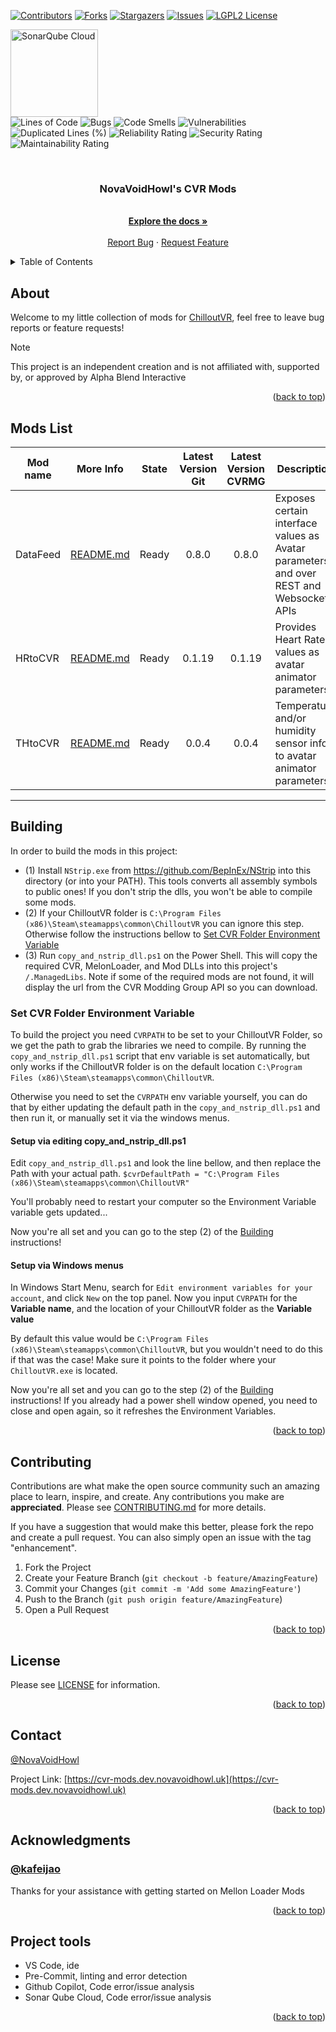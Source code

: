 <a name="readme-top"></a>

<!-- PROJECT SHIELDS -->

<!--
*** I'm using markdown "reference style" links for readability.
*** Reference links are enclosed in brackets [ ] instead of parentheses ( ).
*** See the bottom of this document for the declaration of the reference variables
*** for contributors-url, forks-url, etc. This is an optional, concise syntax you may use.
*** https://www.markdownguide.org/basic-syntax/#reference-style-links
-->

[![Contributors][contributors-shield]][contributors-url]
[![Forks][forks-shield]][forks-url]
[![Stargazers][stars-shield]][stars-url]
[![Issues][issues-shield]][issues-url]
[![LGPL2 License][license-shield]][license-url]
<!-- CODE TEST -->
[<img src="https://sonarcloud.io/images/project_badges/sonarcloud-highlight.svg" alt="SonarQube Cloud" width="140"/>](https://sonarcloud.io/summary/new_code?id=NovaVoidHowl_CVR_Mods)\
![Lines of Code][sonarcloud-loc]
![Bugs][sonarcloud-bugs]
![Code Smells][sonarcloud-code-smells]
![Vulnerabilities][sonarcloud-vulnerabilities]
![Duplicated Lines (%)][sonarcloud-duplicated-lines]
![Reliability Rating][sonarcloud-reliability]
![Security Rating][sonarcloud-security]
![Maintainability Rating][sonarcloud-maintainability]

<!-- PROJECT LOGO -->

<br />
<div align="center">

<h3 align="center">NovaVoidHowl's CVR Mods</h3>

<p align="center">
    <br />
    <a href="https://github.com/NovaVoidHowl/CVR_Mods/blob/main/README.md"><strong>Explore the docs »</strong></a>
    <br />
    <br />
    <a href="https://github.com/NovaVoidHowl/CVR_Mods/issues">Report Bug</a>
    ·
    <a href="https://github.com/NovaVoidHowl/CVR_Mods/issues">Request Feature</a>
  </p>
</div>

<!-- TABLE OF CONTENTS -->

<details>
  <summary>Table of Contents</summary>
  <ol>
    <li>
      <a href="#about">About</a>
    </li>
    <li>
      <a href="#mod-list">Mod List</a>
    </li>
    <li>
      <a href="#building">Building</a>
      <ul>
        <li><a href="#set-cvr-folder-environment-variable">Set CVR Folder Environment Variable</a></li>
      </ul>
    </li>
    <li><a href="#contributing">Contributing</a></li>
    <li><a href="#license">License</a></li>
    <li><a href="#contact">Contact</a></li>
    <li><a href="#acknowledgments">Acknowledgments</a></li>
    <li><a href="#project-tools">Project tools</a></li>
  </ol>
</details>

<!-- ABOUT -->

## About

Welcome to my little collection of mods for [ChilloutVR](https://abinteractive.net/),
feel free to leave bug reports or feature requests!

> [!NOTE]
>
> This project is an independent creation and is not affiliated with, supported by, or approved by Alpha Blend
> Interactive
>

<p align="right">(<a href="#readme-top">back to top</a>)</p>
<!-- MOD LIST -->

## Mods List

| Mod name | More Info                       | State | Latest Version Git | Latest Version CVRMG | Description                                                                            |
| -------- | ------------------------------- | :---: | :----------------: | :------------------: | -------------------------------------------------------------------------------------- |
| DataFeed | [README.md](DataFeed/README.md) | Ready |       0.8.0        |        0.8.0         | Exposes certain interface values as Avatar parameters and over REST and Websocket APIs |
| HRtoCVR  | [README.md](HRtoCVR/README.md)  | Ready |       0.1.19       |        0.1.19        | Provides Heart Rate values as avatar animator parameters                               |
| THtoCVR  | [README.md](THtoCVR/README.md)  | Ready |       0.0.4        |        0.0.4         | Temperature and/or humidity sensor info to avatar animator parameters.                 |

---

<!-- BUILDING -->

## Building

In order to build the mods in this project:

- (1) Install `NStrip.exe` from <https://github.com/BepInEx/NStrip> into this directory (or into your PATH). This tools
  converts all assembly symbols to public ones! If you don't strip the dlls, you won't be able to compile some mods.
- (2) If your ChilloutVR folder is `C:\Program Files (x86)\Steam\steamapps\common\ChilloutVR` you can ignore this step.
  Otherwise follow the instructions bellow
  to [Set CVR Folder Environment Variable](#set-cvr-folder-environment-variable)
- (3) Run `copy_and_nstrip_dll.ps1` on the Power Shell. This will copy the required CVR, MelonLoader, and Mod DLLs into
  this project's `/.ManagedLibs`. Note if some of the required mods are not found, it will display the url from the CVR
  Modding Group API so you can download.

### Set CVR Folder Environment Variable

To build the project you need `CVRPATH` to be set to your ChilloutVR Folder, so we get the path to grab the libraries
we need to compile. By running the `copy_and_nstrip_dll.ps1` script that env variable is set automatically, but only
works if the ChilloutVR folder is on the default location `C:\Program Files (x86)\Steam\steamapps\common\ChilloutVR`.

Otherwise you need to set the `CVRPATH` env variable yourself, you can do that by either updating the default path in
the `copy_and_nstrip_dll.ps1` and then run it, or manually set it via the windows menus.

#### Setup via editing copy_and_nstrip_dll.ps1

Edit `copy_and_nstrip_dll.ps1` and look the line bellow, and then replace the Path with your actual path.
`$cvrDefaultPath = "C:\Program Files (x86)\Steam\steamapps\common\ChilloutVR"`

You'll probably need to restart your computer so the Environment Variable variable gets updated...

Now you're all set and you can go to the step (2) of the [Building](#building) instructions!

#### Setup via Windows menus

In Windows Start Menu, search for `Edit environment variables for your account`, and click `New` on the top panel.
Now you input `CVRPATH` for the **Variable name**, and the location of your ChilloutVR folder as the **Variable value**

By default this value would be `C:\Program Files (x86)\Steam\steamapps\common\ChilloutVR`, but you wouldn't need to do
this if that was the case! Make sure it points to the folder where your `ChilloutVR.exe` is located.

Now you're all set and you can go to the step (2) of the [Building](#building) instructions! If you already had a power
shell window opened, you need to close and open again, so it refreshes the Environment Variables.

<p align="right">(<a href="#readme-top">back to top</a>)</p>
<!-- CONTRIBUTING -->

## Contributing

Contributions are what make the open source community such an amazing place to learn, inspire, and create.
Any contributions you make are **appreciated**. Please see [CONTRIBUTING.md](CONTRIBUTING.md) for more details.

If you have a suggestion that would make this better, please fork the repo and create a pull request.
You can also simply open an issue with the tag "enhancement".

1. Fork the Project
2. Create your Feature Branch (`git checkout -b feature/AmazingFeature`)
3. Commit your Changes (`git commit -m 'Add some AmazingFeature'`)
4. Push to the Branch (`git push origin feature/AmazingFeature`)
5. Open a Pull Request

<p align="right">(<a href="#readme-top">back to top</a>)</p>

<!-- LICENSE -->

## License

Please see [LICENSE](LICENSE) for information.

<p align="right">(<a href="#readme-top">back to top</a>)</p>
<!-- CONTACT -->

## Contact

[@NovaVoidHowl](https://novavoidhowl.uk/)

Project Link: [https://cvr-mods.dev.novavoidhowl.uk](https://cvr-mods.dev.novavoidhowl.uk)

<p align="right">(<a href="#readme-top">back to top</a>)</p>

<!-- ACKNOWLEDGMENTS -->

## Acknowledgments

### [@kafeijao](https://github.com/kafeijao)

Thanks for your assistance with getting started on Mellon Loader Mods

<p align="right">(<a href="#readme-top">back to top</a>)</p>

<!-- PROJECT TOOLS -->

## Project tools

- VS Code, ide
- Pre-Commit, linting and error detection
- Github Copilot, Code error/issue analysis
- Sonar Qube Cloud, Code error/issue analysis

<p align="right">(<a href="#readme-top">back to top</a>)</p>

<!-- MARKDOWN LINKS & IMAGES -->

<!-- https://www.markdownguide.org/basic-syntax/#reference-style-links -->

[contributors-shield]: https://img.shields.io/github/contributors/NovaVoidHowl/CVR_Mods.svg?style=plastic
[contributors-url]: https://github.com/NovaVoidHowl/CVR_Mods/graphs/contributors
[forks-shield]: https://img.shields.io/github/forks/NovaVoidHowl/CVR_Mods.svg?style=plastic
[forks-url]: https://github.com/NovaVoidHowl/CVR_Mods/network/members
[issues-shield]: https://img.shields.io/github/issues/NovaVoidHowl/CVR_Mods.svg?style=plastic
[issues-url]: https://github.com/NovaVoidHowl/CVR_Mods/issues
[license-shield]: https://img.shields.io/badge/License-LGPL_2.1-blue
[license-url]: https://github.com/NovaVoidHowl/CVR_Mods/blob/master/LICENSE
[stars-shield]: https://img.shields.io/github/stars/NovaVoidHowl/CVR_Mods.svg?style=plastic
[stars-url]: https://github.com/NovaVoidHowl/CVR_Mods/stargazers
[sonarcloud-loc]: https://sonarcloud.io/api/project_badges/measure?project=NovaVoidHowl_CVR_Mods&metric=ncloc
[sonarcloud-bugs]: https://sonarcloud.io/api/project_badges/measure?project=NovaVoidHowl_CVR_Mods&metric=bugs
[sonarcloud-code-smells]: https://sonarcloud.io/api/project_badges/measure?project=NovaVoidHowl_CVR_Mods&metric=code_smells
[sonarcloud-vulnerabilities]: https://sonarcloud.io/api/project_badges/measure?project=NovaVoidHowl_CVR_Mods&metric=vulnerabilities
[sonarcloud-duplicated-lines]: https://sonarcloud.io/api/project_badges/measure?project=NovaVoidHowl_CVR_Mods&metric=duplicated_lines_density
[sonarcloud-reliability]: https://sonarcloud.io/api/project_badges/measure?project=NovaVoidHowl_CVR_Mods&metric=reliability_rating
[sonarcloud-security]: https://sonarcloud.io/api/project_badges/measure?project=NovaVoidHowl_CVR_Mods&metric=security_rating
[sonarcloud-maintainability]: https://sonarcloud.io/api/project_badges/measure?project=NovaVoidHowl_CVR_Mods&metric=sqale_rating
